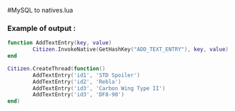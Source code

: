 #MySQL to natives.lua
### Example of output :

```lua
function AddTextEntry(key, value)
		Citizen.InvokeNative(GetHashKey("ADD_TEXT_ENTRY"), key, value)
end

Citizen.CreateThread(function()
		AddTextEntry('id1', 'STD Spoiler')
		AddTextEntry('id2', 'Rebla')
		AddTextEntry('id3', 'Carbon Wing Type II')
		AddTextEntry('id3', 'DF8-90')
end)
```
